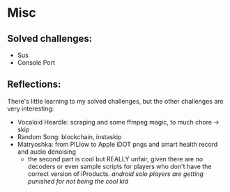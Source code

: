 # Misc

## Solved challenges:

- Sus
- Console Port

## Reflections:

There's little learning to my solved challenges, but the other challenges are very interesting:
- Vocaloid Heardle: scraping and some ffmpeg magic, to much chore -> skip
- Random Song: blockchain, instaskip
- Matryoshka: from PILlow to Apple iDOT pngs and smart health record and audio denoising
  - the second part is cool but REALLY unfair, given there are no decoders or even sample scripts for players who don't have the correct version of iProducts. *android solo players are getting punished for not being the cool kid*

